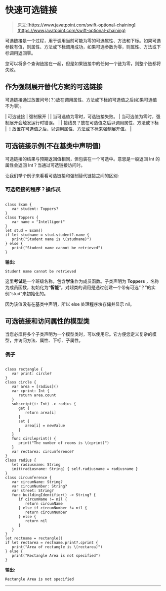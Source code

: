 # 快速可选链接

> 原文:[https://www.javatpoint.com/swift-optional-chaining](https://www.javatpoint.com/swift-optional-chaining)

可选链接是一个过程，用于调用当前可能为零的可选属性、方法和下标。如果可选参数有值，则属性、方法或下标调用成功，如果可选参数为零，则属性、方法或下标调用返回零。

您可以将多个查询链接在一起，但是如果链接中的任何一个链为零，则整个链都将失败。

## 作为强制展开替代方案的可选链接

可选链接通过放置问号(？)放在调用属性、方法或下标的可选值之后(如果可选值不为零)。

| 可选链接 | 强制展开 |
| 当可选值为零时，可选链接失败。 | 当可选值为零时，强制展开会触发运行时错误。 |
| 接线员？放在可选值之后以调用属性、方法或下标 | ！放置在可选值之后，以调用属性、方法或下标来强制展开值。 |

## 可选链接示例(不在基类中声明值)

可选链接的结果与预期返回值相同，但包装在一个可选中。意思是一般返回 Int 的属性会返回 Int？当通过可选链接访问时。

让我们举个例子来看看可选链接和强制替代链接之间的区别:

### 可选链接的程序？操作员

```

class Exam {
   var student: Toppers?
}
class Toppers {
   var name = "Intelligent"
}
let stud = Exam()
if let studname = stud.student?.name {
   print("Student name is \(studname)")
} else {
   print("Student name cannot be retrieved")
}

```

**输出:**

```
Student name cannot be retrieved 

```

这里**考试**是一个班级名称，包含**学生**作为成员函数。子类声明为 **Toppers** ，名称为成员函数，初始化为“**智能**”。对超类的调用是通过创建一个带有可选“？”的实例“stud”来初始化的。

因为该值没有在基类中声明，所以 else 处理程序块存储并显示 nil。

## 可选链接和访问属性的模型类

当您必须将多个子类声明为一个模型类时，可以使用它。它方便您定义复杂的模型，并访问方法、属性、下标、子属性。

### 例子

```

class rectangle {
   var print: circle?
}
class circle {
   var area = [radius]()
   var cprint: Int {
      return area.count
   }
   subscript(i: Int) -> radius {
      get {
         return area[i]
      }
      set {
         area[i] = newValue
      }
   }
   func circleprint() {
      print("The number of rooms is \(cprint)")
   }
   var rectarea: circumference?
}
class radius {
   let radiusname: String
   init(radiusname: String) { self.radiusname = radiusname }
}
class circumference {
   var circumName: String?
   var circumNumber: String?
   var street: String?
   func buildingIdentifier() -> String? {
      if circumName != nil {
         return circumName
      } else if circumNumber != nil {
         return circumNumber
      } else {
         return nil
      }
   }
}
let rectname = rectangle()
if let rectarea = rectname.print?.cprint {
   print("Area of rectangle is \(rectarea)")
} else {
   print("Rectangle Area is not specified")
}

```

**输出:**

```
Rectangle Area is not specified

```

* * *